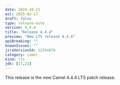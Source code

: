 ```yaml
---
date: 2024-10-21
eol: 2025-02-17
draft: false
type: release-note
version: 4.4.4
title: "Release 4.4.4"
preview: "New LTS release 4.4.4"
apiBreaking: ""
knownIssues: ""
jiraVersionId: 12354878
category: camel
kind: lts
jdk: [17,21]
---
```


This release is the new Camel 4.4.4 LTS patch release.
